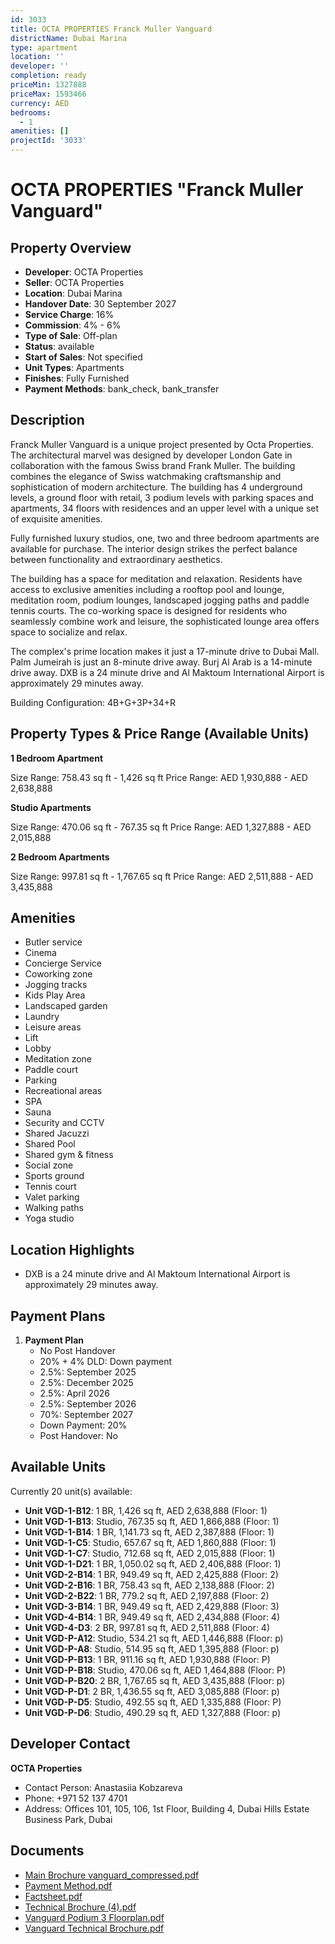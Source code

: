 ```yaml
---
id: 3033
title: OCTA PROPERTIES Franck Muller Vanguard
districtName: Dubai Marina
type: apartment
location: ''
developer: ''
completion: ready
priceMin: 1327888
priceMax: 1593466
currency: AED
bedrooms:
  - 1
amenities: []
projectId: '3033'
---
```


# OCTA PROPERTIES "Franck Muller Vanguard"

## Property Overview
- **Developer**: OCTA Properties
- **Seller**: OCTA Properties
- **Location**: Dubai Marina
- **Handover Date**: 30 September 2027
- **Service Charge**: 16%
- **Commission**: 4% - 6%
- **Type of Sale**: Off-plan
- **Status**: available
- **Start of Sales**: Not specified
- **Unit Types**: Apartments
- **Finishes**: Fully Furnished
- **Payment Methods**: bank_check, bank_transfer

## Description
Franck Muller Vanguard is a unique project presented by Octa Properties. The architectural marvel was designed by developer London Gate in collaboration with the famous Swiss brand Frank Muller. The building combines the elegance of Swiss watchmaking craftsmanship and sophistication of modern architecture. The building has 4 underground levels, a ground floor with retail, 3 podium levels with parking spaces and apartments, 34 floors with residences and an upper level with a unique set of exquisite amenities.

Fully furnished luxury studios, one, two and three bedroom apartments are available for purchase. The interior design strikes the perfect balance between functionality and extraordinary aesthetics.

The building has a space for meditation and relaxation. Residents have access to exclusive amenities including a rooftop pool and lounge, meditation room, podium lounges, landscaped jogging paths and paddle tennis courts. The co-working space is designed for residents who seamlessly combine work and leisure, the sophisticated lounge area offers space to socialize and relax. 

The complex's prime location makes it just a 17-minute drive to Dubai Mall. Palm Jumeirah is just an 8-minute drive away. Burj Al Arab is a 14-minute drive away. DXB is a 24 minute drive and Al Maktoum International Airport is approximately 29 minutes away.

Building Configuration: 4B+G+3P+34+R

## Property Types & Price Range (Available Units)
**1 Bedroom Apartment**

Size Range: 758.43 sq ft - 1,426 sq ft
Price Range: AED 1,930,888 - AED 2,638,888

**Studio Apartments**

Size Range: 470.06 sq ft - 767.35 sq ft
Price Range: AED 1,327,888 - AED 2,015,888

**2 Bedroom Apartments**

Size Range: 997.81 sq ft - 1,767.65 sq ft
Price Range: AED 2,511,888 - AED 3,435,888

## Amenities
- Butler service
- Cinema
- Concierge Service
- Coworking zone
- Jogging tracks
- Kids Play Area
- Landscaped garden
- Laundry
- Leisure areas
- Lift
- Lobby
- Meditation zone
- Paddle court
- Parking
- Recreational areas
- SPA
- Sauna
- Security and CCTV
- Shared Jacuzzi
- Shared Pool
- Shared gym & fitness
- Social zone
- Sports ground
- Tennis court
- Valet parking
- Walking paths
- Yoga studio

## Location Highlights
- DXB is a 24 minute drive and Al Maktoum International Airport is approximately 29 minutes away.

## Payment Plans
1. **Payment Plan**
   - No Post Handover
   - 20% + 4% DLD: Down payment
   - 2.5%: September 2025
   - 2.5%: December 2025
   - 2.5%: April 2026
   - 2.5%: September 2026
   - 70%: September 2027
   - Down Payment: 20%
   - Post Handover: No

## Available Units
Currently 20 unit(s) available:
- **Unit VGD-1-B12**: 1 BR, 1,426 sq ft, AED 2,638,888 (Floor: 1)
- **Unit VGD-1-B13**: Studio, 767.35 sq ft, AED 1,866,888 (Floor: 1)
- **Unit VGD-1-B14**: 1 BR, 1,141.73 sq ft, AED 2,387,888 (Floor: 1)
- **Unit VGD-1-C5**: Studio, 657.67 sq ft, AED 1,860,888 (Floor: 1)
- **Unit VGD-1-C7**: Studio, 712.68 sq ft, AED 2,015,888 (Floor: 1)
- **Unit VGD-1-D21**: 1 BR, 1,050.02 sq ft, AED 2,406,888 (Floor: 1)
- **Unit VGD-2-B14**: 1 BR, 949.49 sq ft, AED 2,425,888 (Floor: 2)
- **Unit VGD-2-B16**: 1 BR, 758.43 sq ft, AED 2,138,888 (Floor: 2)
- **Unit VGD-2-B22**: 1 BR, 779.2 sq ft, AED 2,197,888 (Floor: 2)
- **Unit VGD-3-B14**: 1 BR, 949.49 sq ft, AED 2,429,888 (Floor: 3)
- **Unit VGD-4-B14**: 1 BR, 949.49 sq ft, AED 2,434,888 (Floor: 4)
- **Unit VGD-4-D3**: 2 BR, 997.81 sq ft, AED 2,511,888 (Floor: 4)
- **Unit VGD-P-A12**: Studio, 534.21 sq ft, AED 1,446,888 (Floor: p)
- **Unit VGD-P-A8**: Studio, 514.95 sq ft, AED 1,395,888 (Floor: p)
- **Unit VGD-P-B13**: 1 BR, 911.16 sq ft, AED 1,930,888 (Floor: P)
- **Unit VGD-P-B18**: Studio, 470.06 sq ft, AED 1,464,888 (Floor: P)
- **Unit VGD-P-B20**: 2 BR, 1,767.65 sq ft, AED 3,435,888 (Floor: p)
- **Unit VGD-P-D1**: 2 BR, 1,436.55 sq ft, AED 3,085,888 (Floor: p)
- **Unit VGD-P-D5**: Studio, 492.55 sq ft, AED 1,335,888 (Floor: P)
- **Unit VGD-P-D6**: Studio, 490.29 sq ft, AED 1,327,888 (Floor: p)

## Developer Contact
**OCTA Properties**
- Contact Person: Anastasiia Kobzareva
- Phone: +971 52 137 4701
- Address: Offices 101, 105, 106, 1st Floor, Building 4, Dubai Hills Estate Business Park, Dubai

## Documents
- [Main Brochure vanguard_compressed.pdf](https://cdn.geniemap.net/2024/12/11/IwICzY5uOVYUWmdwo0crr5aCoabuqSkP7vBKWbif.pdf)
- [Payment Method.pdf](https://cdn.geniemap.net/2024/12/11/UnYz1oVevIcZUpLpaBERheXycuX3ik1KpaimlGsC.pdf)
- [Factsheet.pdf](https://cdn.geniemap.net/2024/12/11/ySMyJ673ipfhXvxZmJu59kX0JNq5nFswLp7xmHzM.pdf)
- [Technical Brochure (4).pdf](https://cdn.geniemap.net/2024/12/19/6YODkS3nR1vewMsezi3q1wKwf4VKXTbyyzhwaa5F.pdf)
- [Vanguard Podium 3 Floorplan.pdf](https://cdn.geniemap.net/2024/12/30/00Y2VNARE6GVMBybFcZx4j8vX7LllxolYW7LbUI5.pdf)
- [Vanguard Technical Brochure.pdf](https://cdn.geniemap.net/2025/02/06/xi69zruDwFFM872ySOWXWFJ3Ba0iSjviDLMb4Ck0.pdf)
